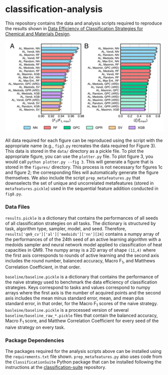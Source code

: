 # classification-analysis

This repository contains the data and analysis scripts required to reproduce the results shown in [Data Efficiency of Classification Strategies for Chemical and Materials Design](https://doi.org/10.26434/chemrxiv-2024-1sspf).

![Top-Performing Algorithms](figures/fig3.png)

All data required for each figure can be reproduced using the script with the appropriate name (e.g., `fig3.py` recreates the data required for Figure 3). This data is stored in the ``data/`` directory as a pickle file. To plot the appropriate figure, you can use the ``plotter.py`` file. To plot figure 3, you would call ``python plotter.py --fig 3``. This will generate a figure that is stored in the ``figures/`` directory. This process is not necessary for figures 1c and figure 2; the corresponding files will automatically generate the figure themselves. We also include the script `prep_metafeatures.py` that downselects the set of unique and uncorrelated metafeatures (stored in `metafeatures.pickle`) used in the sequential feature addition conducted in `fig8.py`.

### Data Files

`results.pickle` is a dictionary that contains the performances of all seeds of all classification strategies on all tasks. The dictionary is structured by task, algorithm type, sampler, model, and seed. Therefore, `results['qm9_cv']['al']['medoids']['nn'][24]` contains a numpy array of the performances of of the 24th seed of an active learning algorithm with a medoids sampler and neural network model applied to classification of heat capacities in QM9. The numpy array is a 2D array of shape `(11,4)` where the first axis corresponds to rounds of active learning and the second axis includes the round number, balanced accuracy, Macro F<sub>1</sub>, and Matthews Correlation Coefficient, in that order. 

`baseline/baseline.pickle` is a dictionary that contains the performance of the naive strategy used to benchmark the data efficiency of classification strategies. Keys correspond to tasks and values correspond to numpy arrays where the first axis is the number of acquired points and the second axis includes the mean minus standard error, mean, and mean plus standard error, in that order, for the Macro F<sub>1</sub> scores of the naive strategy. `basleine/baseline.pickle` is a processed version of several `baseline/baseline_raw_*.pickle` files that contain the balanced accuracy, Macro F<sub>1</sub> score, and Matthew Correlation Coefficient for every seed of the naive strategy on every task.

### Package Dependencies

The packages required for the analysis scripts above can be installed using the `requirements.txt` file shown. `prep_metafeatures.py` also uses code from the `ClassificationSuite` Python package that can be installed following the instructions at the [classification-suite](https://github.com/webbtheosim/classification-suite) repository.
